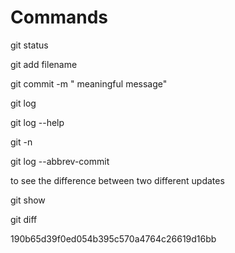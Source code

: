 # Commands

git status 

git add filename

git commit -m "  meaningful message"

git log

git log --help

git -n <n>

git log --abbrev-commit



to see the difference between two different updates

git show <commit ID1> <commit ID2>

git diff

190b65d39f0ed054b395c570a4764c26619d16bb
